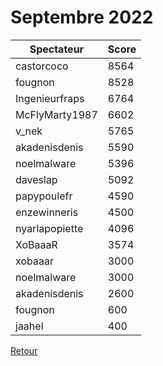 # Septembre 2022

| Spectateur      | Score  |
| --------------- | ------ |
| castorcoco | 8564 |
| fougnon | 8528 |
| Ingenieurfraps | 6764 |
| McFlyMarty1987 | 6602 |
| v_nek | 5765 |
| akadenisdenis | 5590 |
| noelmalware | 5396 |
| daveslap | 5092 |
| papypoulefr | 4590 |
| enzewinneris | 4500 |
| nyarlapopiette | 4096 |
| XoBaaaR | 3574 |
| xobaaar | 3000 |
| noelmalware | 3000 |
| akadenisdenis | 2600 |
| fougnon | 600 |
| jaahel | 400 |

[Retour](/README.md)
